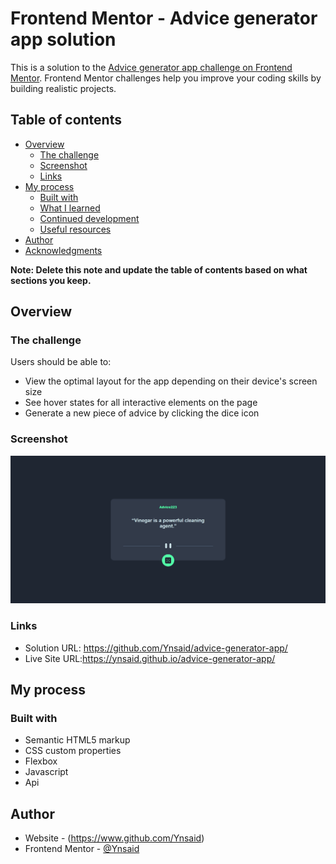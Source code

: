# Frontend Mentor - Advice generator app solution

This is a solution to the [Advice generator app challenge on Frontend Mentor](https://www.frontendmentor.io/challenges/advice-generator-app-QdUG-13db). Frontend Mentor challenges help you improve your coding skills by building realistic projects.

## Table of contents

- [Overview](#overview)
  - [The challenge](#the-challenge)
  - [Screenshot](#screenshot)
  - [Links](#links)
- [My process](#my-process)
  - [Built with](#built-with)
  - [What I learned](#what-i-learned)
  - [Continued development](#continued-development)
  - [Useful resources](#useful-resources)
- [Author](#author)
- [Acknowledgments](#acknowledgments)

**Note: Delete this note and update the table of contents based on what sections you keep.**

## Overview

### The challenge

Users should be able to:

- View the optimal layout for the app depending on their device's screen size
- See hover states for all interactive elements on the page
- Generate a new piece of advice by clicking the dice icon

### Screenshot

<img src="./images/screenshot.PNG" />

### Links

- Solution URL: <a href="https://github.com/Ynsaid/advice-generator-app/">https://github.com/Ynsaid/advice-generator-app/</a>
- Live Site URL:<a href=" https://ynsaid.github.io/advice-generator-app/">https://ynsaid.github.io/advice-generator-app/</a>

## My process

### Built with

- Semantic HTML5 markup
- CSS custom properties
- Flexbox
- Javascript
- Api

## Author

- Website - (https://www.github.com/Ynsaid)
- Frontend Mentor - [@Ynsaid](https://www.frontendmentor.io/profile/Ynsaid)


